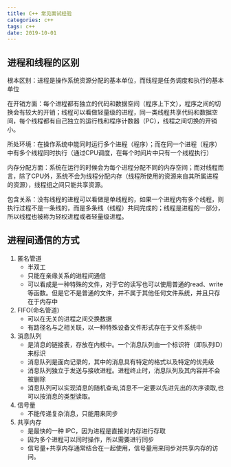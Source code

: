 ```yaml
---
title: C++ 常见面试经验
categories: c++
tags: c++
date: 2019-10-01
---
```

## 进程和线程的区别

根本区别：进程是操作系统资源分配的基本单位，而线程是任务调度和执行的基本单位

在开销方面：每个进程都有独立的代码和数据空间（程序上下文），程序之间的切换会有较大的开销；线程可以看做轻量级的进程，同一类线程共享代码和数据空间，每个线程都有自己独立的运行栈和程序计数器（PC），线程之间切换的开销小。

所处环境：在操作系统中能同时运行多个进程（程序）；而在同一个进程（程序）中有多个线程同时执行（通过CPU调度，在每个时间片中只有一个线程执行）

内存分配方面：系统在运行的时候会为每个进程分配不同的内存空间；而对线程而言，除了CPU外，系统不会为线程分配内存（线程所使用的资源来自其所属进程的资源），线程组之间只能共享资源。

包含关系：没有线程的进程可以看做是单线程的，如果一个进程内有多个线程，则执行过程不是一条线的，而是多条线（线程）共同完成的；线程是进程的一部分，所以线程也被称为轻权进程或者轻量级进程。

## 进程间通信的方式

1. 匿名管道
    - 半双工
    - 只能在亲缘关系的进程间通信
    - 可以看成是一种特殊的文件，对于它的读写也可以使用普通的read、write 等函数。但是它不是普通的文件，并不属于其他任何文件系统，并且只存在于内存中
2. FIFO(命名管道)
    - 可以在无关的进程之间交换数据
    - 有路径名与之相关联，以一种特殊设备文件形式存在于文件系统中
3. 消息队列
    - 是消息的链接表，存放在内核中。一个消息队列由一个标识符（即队列ID）来标识
    - 消息队列是面向记录的，其中的消息具有特定的格式以及特定的优先级
    - 消息队列独立于发送与接收进程。进程终止时，消息队列及其内容并不会被删除
    - 消息队列可以实现消息的随机查询,消息不一定要以先进先出的次序读取,也可以按消息的类型读取。
4. 信号量
    - 不能传递复杂消息，只能用来同步    
5. 共享内存
    - 是最快的一种 IPC，因为进程是直接对内存进行存取
    - 因为多个进程可以同时操作，所以需要进行同步
    - 信号量+共享内存通常结合在一起使用，信号量用来同步对共享内存的访问。


